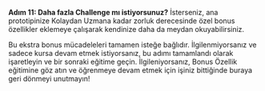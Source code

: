 **Adım 11: Daha fazla Challenge mı istiyorsunuz?**
İsterseniz, ana prototipinize Kolaydan Uzmana kadar zorluk derecesinde özel bonus özellikler eklemeye çalışarak kendinize daha da meydan okuyabilirsiniz.

Bu ekstra bonus mücadeleleri tamamen isteğe bağlıdır. İlgilenmiyorsanız ve sadece kursa devam etmek istiyorsanız, bu adımı tamamlandı olarak işaretleyin ve bir sonraki eğitime geçin.
İlgileniyorsanız, Bonus Özellik eğitimine göz atın ve öğrenmeye devam etmek için işiniz bittiğinde buraya geri dönmeyi unutmayın!